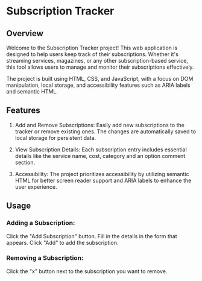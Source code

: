 # Subscription Tracker

## Overview

Welcome to the Subscription Tracker project! This web application is designed to help users keep track of their subscriptions. Whether it's streaming services, magazines, or any other subscription-based service, this tool allows users to manage and monitor their subscriptions effectively.

The project is built using HTML, CSS, and JavaScript, with a focus on DOM manipulation, local storage, and accessibility features such as ARIA labels and semantic HTML.

## Features

1. Add and Remove Subscriptions: Easily add new subscriptions to the tracker or remove existing ones. The changes are automatically saved to local storage for persistent data.

2. View Subscription Details: Each subscription entry includes essential details like the service name, cost, category and an option comment section.

3. Accessibility: The project prioritizes accessibility by utilizing semantic HTML for better screen reader support and ARIA labels to enhance the user experience.

## Usage

### Adding a Subscription:

Click the "Add Subscription" button.
Fill in the details in the form that appears.
Click "Add" to add the subscription.

### Removing a Subscription:

Click the "x" button next to the subscription you want to remove.
